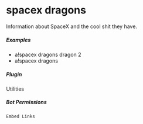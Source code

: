 # spacex dragons 

Information about SpaceX and the cool shit they have.
			

##### Examples

* a!spacex dragons  dragon 2
* a!spacex dragons  


##### Plugin
Utilities


##### Bot Permissions
`Embed Links`